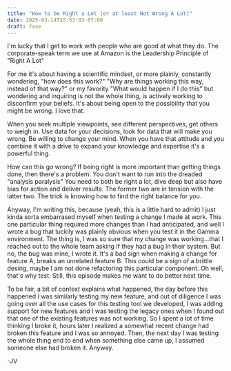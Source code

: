 ```yaml
---
title: "How to be Right a Lot (or at least Not Wrong A Lot)"
date: 2025-03-14T15:53:03-07:00
draft: fase
---
```



I'm lucky that I get to work with people who are good at what they do. 
The corporate-speak term we use at Amazon is the Leadership Principle of "Right A Lot"

For me it's about having a scientific mindset, or more plainly, constantly wondering, "how does this work?"
"Why are things working this way, instead of that way?" or my favority "What would happen if I do this"
but wondering and inquiring is not the whole thing, is actively working to disconfirm your beliefs. 
It's about being open to the possibility that you might be wrong. I love that. 

When you seek multiple viewpoints, see different perspectives, get others to weigh in. Use data for your decisions, 
look for data that will make you wrong. Be willing to change your mind. When you have that attitude and you combine it 
with a drive to expand your knowledge and expertise it's a powerful thing. 

How can this go wrong?
If being right is more important than getting things done, then there's a problem. You don't want to run into the dreaded "analysis paralysis"
You need to both be right a lot, dive deep but also have bias for action and deliver results. The former two are in tension with the latter two.
The trick is knowing how to find the right balance for you. 

Anyway, 
I'm writing this, because (yeah, this is a little hard to admit) I just kinda sorta embarrased myself when testing a change I made at work. 
This one particular thing required more changes than I had anticipated, and well I wrote a bug that luckily was plainly obvious when you test it in 
the Gamma environment. The thing is, I was so sure that my change was working...that I reached out to the whole team asking if they had a bug in their system. 
But no, the bug was mine, I wrote it. It's a bad sign when making a change for feature A, breaks an unrelated feature B. This could be a sign of a brittle desing, 
maybe I am not done refactoring this particular component. Oh well, that's why test. Still, this episode makes me want to do better next time. 

To be fair, a bit of context explains what happened, the day before this happened I was similarly testing my new feature, and out of diligence I was going over all the
use cases for this testing tool we developed, I was adding support for new features and I was testing the legacy ones when I found out that one of the existing features was not
working. So I spent a lot of time thinking I broke it, hours later I realized a somewhat recent change had broken this feature and I was so annoyed. Then, the next day
I was testing the whole thing end to end when something else came up, I assumed someone else had broken it. Anyway.

-JV